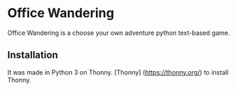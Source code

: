 # Office Wandering

  Office Wandering is a choose your own adventure python text-based game.

## Installation 

  It was made in Python 3 on Thonny. [Thonny] (https://thonny.org/) to install Thonny.

